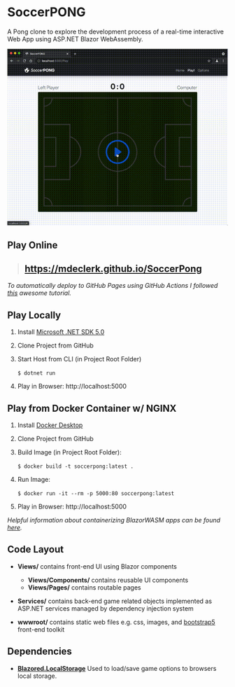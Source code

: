 # SoccerPONG

A Pong clone to explore the development process of a real-time interactive Web App using ASP.NET Blazor WebAssembly.

![SoccerPong](SoccerPong.gif)

## Play Online

> ## https://mdeclerk.github.io/SoccerPong

_To automatically deploy to GitHub Pages using GitHub Actions I followed [this](https://swimburger.net/blog/dotnet/how-to-deploy-aspnet-blazor-webassembly-to-github-pages) awesome tutorial._

## Play Locally

1. Install [Microsoft .NET SDK 5.0](https://dotnet.microsoft.com/download)

2. Clone Project from GitHub

3. Start Host from CLI (in Project Root Folder)

    `$ dotnet run`

4. Play in Browser: http://localhost:5000

## Play from Docker Container w/ NGINX

1. Install [Docker Desktop](https://docs.docker.com/desktop)

2. Clone Project from GitHub

3. Build Image (in Project Root Folder):

   `$ docker build -t soccerpong:latest .`

4. Run Image:

   `$ docker run -it --rm -p 5000:80 soccerpong:latest`

5. Play in Browser: http://localhost:5000

_Helpful information about containerizing BlazorWASM apps can be found [here](https://chrissainty.com/containerising-blazor-applications-with-docker-containerising-a-blazor-webassembly-app)._

## Code Layout

- **Views/** contains front-end UI using Blazor components
    - **Views/Components/** contains reusable UI components
    - **Views/Pages/** contains routable pages

- **Services/** contains back-end game related objects implemented as ASP.NET services managed by dependency injection system

- **wwwroot/** contains static web files e.g. css, images, and [bootstrap5](https://getbootstrap.com/) front-end toolkit

## Dependencies

- **[Blazored.LocalStorage](https://github.com/Blazored/LocalStorage)** Used to load/save game options to browsers local storage.
